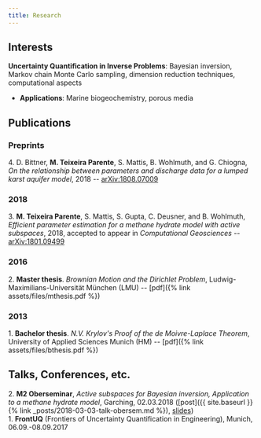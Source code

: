 ```yaml
---
title: Research
---
```

## Interests
**Uncertainty Quantification in Inverse Problems**: Bayesian inversion, Markov chain Monte Carlo sampling, dimension reduction techniques, computational aspects
- **Applications**: Marine biogeochemistry, porous media

## Publications
### Preprints
4\. D. Bittner, **M. Teixeira Parente**, S. Mattis, B. Wohlmuth, and G. Chiogna, _On the relationship between parameters and discharge data for a lumped karst aquifer model_, 2018 -- [arXiv:1808.07009](https://arxiv.org/abs/1808.07009)

### 2018
3\. **M. Teixeira Parente**, S. Mattis, S. Gupta, C. Deusner, and B. Wohlmuth,
_Efficient parameter estimation for a methane hydrate model with active subspaces_, 2018, accepted to appear in _Computational Geosciences_ --
[arXiv:1801.09499](https://arxiv.org/abs/1801.09499)

### 2016
2\. **Master thesis**. *Brownian Motion and the Dirichlet Problem*, Ludwig-Maximilians-Universität München (LMU) -- [pdf]({% link assets/files/mthesis.pdf %})

### 2013
1\. **Bachelor thesis**. *N.V. Krylov's Proof of the de Moivre-Laplace Theorem*, University of Applied Sciences Munich (HM) -- [pdf]({% link assets/files/bthesis.pdf %})

## Talks, Conferences, etc.
2\. **M2 Oberseminar**, *Active subspaces for Bayesian inversion, Application to a methane hydrate model*, Garching, 02.03.2018 ([post]({{ site.baseurl }}{% link _posts/2018-03-03-talk-obersem.md %}), [slides](/assets/files/talk-obersem.pdf))  
1\. **FrontUQ** (Frontiers of Uncertainty Quantification in Engineering), Munich, 06.09.-08.09.2017 
